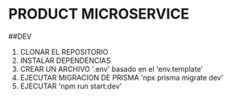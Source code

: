 # PRODUCT MICROSERVICE 

##DEV 
1. CLONAR EL REPOSITORIO
2. INSTALAR DEPENDENCIAS 
3. CREAR UN ARCHIVO '.env' basado en el 'env.template'
4. EJECUTAR MIGRACION DE PRISMA 'npx prisma migrate dev'
5. EJECUTAR 'npm run start:dev' 